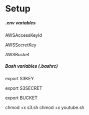 # Setup

##### .env variables
AWSAccessKeyId

AWSSecretKey

AWSBucket

##### Bash variables (.bashrc)
export S3KEY

export S3SECRET

export BUCKET

chmod +x s3.sh
chmod +x youtube.sh
